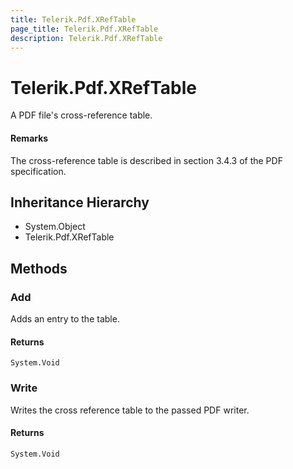 ```yaml
---
title: Telerik.Pdf.XRefTable
page_title: Telerik.Pdf.XRefTable
description: Telerik.Pdf.XRefTable
---
```


# Telerik.Pdf.XRefTable

A PDF file's cross-reference table.

#### Remarks
The cross-reference table is described in section 3.4.3 of
                the PDF specification.

## Inheritance Hierarchy

* System.Object
* Telerik.Pdf.XRefTable

## Methods

###  Add

Adds an entry to the table.

#### Returns

`System.Void` 

###  Write

Writes the cross reference table to the passed PDF writer.

#### Returns

`System.Void` 

